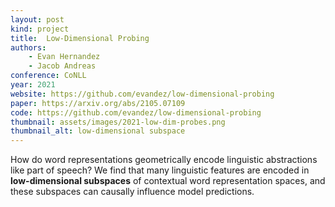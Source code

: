 ```yaml
---
layout: post
kind: project
title:  Low-Dimensional Probing
authors:
    - Evan Hernandez
    - Jacob Andreas
conference: CoNLL
year: 2021
website: https://github.com/evandez/low-dimensional-probing
paper: https://arxiv.org/abs/2105.07109
code: https://github.com/evandez/low-dimensional-probing
thumbnail: assets/images/2021-low-dim-probes.png
thumbnail_alt: low-dimensional subspace
---
```

How do word representations geometrically encode linguistic abstractions like part of speech? We find that many linguistic features are encoded in <b>low-dimensional subspaces</b> of contextual word representation spaces, and these subspaces can causally influence model predictions.
